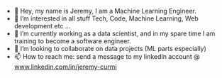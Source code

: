 - 👋 Hey, my name is Jeremy, I am a Machine Learning Engineer.
- 👀 I’m interested in all stuff Tech, Code, Machine Learning, Web development etc ...
- 🌱 I’m currently working as a data scientist, and in my spare time I am training to become a software engineer.
- 💞️ I’m looking to collaborate on data projects (ML parts especially)
- 📫 How to reach me: send a message to my linkedIn account @ www.linkedin.com/in/jeremy-curmi

<!---
JeremyCurmi/JeremyCurmi is a ✨ special ✨ repository because its `README.md` (this file) appears on your GitHub profile.
You can click the Preview link to take a look at your changes.
--->
